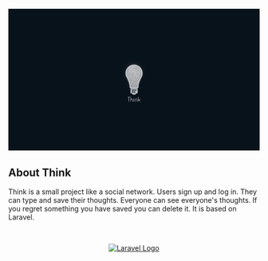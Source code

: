 <p align="center"><img src="https://github.com/dimitriouore/think/blob/main/public/system_images/banner.jpg" width="900px" alt="Think Logo"></p>

## About Think

Think is a small project like a social network. Users sign up and log in. They can type and save their thoughts. Everyone can see everyone's thoughts. If you regret something you have saved you can delete it. It is based on Laravel.

<br>

<p align="center"><a href="https://laravel.com" target="_blank"><img src="https://raw.githubusercontent.com/laravel/art/master/logo-lockup/5%20SVG/2%20CMYK/1%20Full%20Color/laravel-logolockup-cmyk-red.svg" width="400" alt="Laravel Logo"></a></p>
